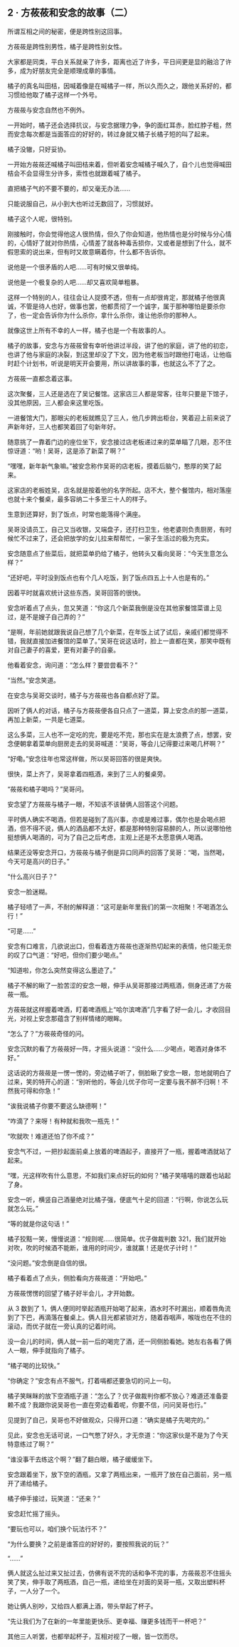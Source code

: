 ## 2 · 方莜莜和安念的故事（二）

所谓互相之间的秘密，便是跨性别这回事。

方莜莜是跨性别男性，橘子是跨性别女性。

大家都是同类，平白关系就亲了许多，距离也近了许多，平日间更是显的融洽了许多，成为好朋友完全是顺理成章的事情。

橘子的真名叫田桔，因喊着像是在喊橘子一样，所以久而久之，跟他关系好的，都习惯给他取了橘子这样一个外号。

方莜莜与安念自然也不例外。

一开始时，橘子还会选择抗议，与安念据理力争，争的面红耳赤，脸红脖子粗，然而安念每次都是当面答应的好好的，转过身就又橘子长橘子短的叫了起来。

橘子没辙，只好妥协。

一开始方莜莜还喊橘子叫田桔来着，但听着安念喊橘子喊久了，自个儿也觉得喊田桔会不会显得生分许多，索性也就跟着喊了橘子。

直把橘子气的不要不要的，却又毫无办法……

只能说服自己，从小到大也听过无数回了，习惯就好。

橘子这个人呢，很特别。

刚接触时，你会觉得他这人很热情，但久了你会知道，他热情也是分时候与分心情的，心情好了就对你热情，心情差了就各种毒舌损你，又或者是想到了什么，就不假思索的说出来，但有时又故意瞒着你，什么都不告诉你。

说他是一个很矛盾的人吧……可有时候又很单纯。

说他是一个极复杂的人吧……却又喜欢简单粗暴。

这样一个特别的人，往往会让人捉摸不透，但有一点却很肯定，那就橘子他很真诚，不管是待人也好，做事也罢，他都贯彻了一个诚字，属于那种哪怕是要杀你了，也一定会告诉你为什么杀你，拿什么杀你，谁让他杀你的那种人。

就像这世上所有不幸的人一样，橘子也是一个有故事的人。

橘子的故事，安念与方莜莜曾有幸听他讲过半段，讲了他的家庭，讲了他的初恋，也讲了他与家庭的决裂，到这里却没了下文，因为他老板当时跟他打电话，让他临时赶个计划书，听说是明天开会要用，所以讲故事的事，也就这么不了了之。

方莜莜一直都念着这事。

这次聚餐，三人还是选在了吴记餐馆。这家店三人都是常客，往年只要是下馆子，没其他原因，三人都会来这里吃饭。

一进餐馆大门，那眼尖的老板就瞧见了三人，他几步跨出柜台，笑着迎上前来说了声新年好，三人也都笑着回了句新年好。

随意挑了一靠着门边的座位坐下，安念接过店老板递过来的菜单瞄了几眼，忍不住惊讶道：“哟！吴哥，这是添了新菜了啊？”

“嘿嘿，新年新气象嘛。”被安念称作吴哥的店老板，摸着后脑勺，憨厚的笑了起来。

这家店的老板姓吴，店名就是按着他的名字所起。店不大，整个餐馆内，相对落座也就十来个餐桌，最多容纳二十多至三十人的样子。

生意到还算好，到了饭点，时常也能落得个满座。

吴哥没请员工，自己又当收银，又端盘子，还打扫卫生，他老婆则负责厨房，有时候忙不过来了，还会把放学的女儿拉来帮帮忙，一家子生活过的极为充实。

安念随意点了些菜后，就把菜单扔给了橘子，他转头又看向吴哥：“今天生意怎么样？”

“还好吧，平时没到饭点也有个几人吃饭，到了饭点四五上十人也是有的。”

因着平时就喜欢统计这些东西，吴哥回答的很快。

安念听着点了点头，忽又笑道：“你这几个新菜我倒是没在其他家餐馆菜谱上见过，是不是嫂子自己弄的？”

“是啊，年前她就跟我说自己想了几个新菜，在年饭上试了试后，亲戚们都觉得不错，我就直接加进餐馆的菜单了。”吴哥在说这话时，脸上一直都在笑，那笑中既有对自己妻子的喜爱，更有对妻子的自豪。

他看着安念，询问道：“怎么样？要尝尝看不？”

“当然。”安念笑道。

在安念与吴哥交谈时，橘子与方莜莜也各自都点好了菜。

因听了俩人的对话，橘子与方莜莜便各自只点了一道菜，算上安念点的那一道菜，再加上新菜，一共是七道菜。

这么多菜，三人也不一定吃的完，要是吃不完，那也实在是太浪费了点，想罢，安念便朝拿着菜单向厨房走去的吴哥喊道：“吴哥，等会儿记得要过来喝几杯啊？”

“好嘞。”安念往年也常这样做，所以吴哥回答的很是爽快。

很快，菜上齐了，吴哥拿着四瓶酒，来到了三人的餐桌旁。

“莜莜和橘子喝吗？”吴哥问。

安念望了方莜莜与橘子一眼，不知该不该替俩人回答这个问题。

平时俩人确实不喝酒，但若是碰到了高兴事，亦或是难过事，偶尔也是会喝点把酒，但不得不说，俩人的酒品都不太好，都是那种特别容易醉的人，所以说哪怕他挺想俩人喝酒的，可为了自己之后考虑，主观上还是不太愿意俩人喝酒。

结果还没等安念开口，方莜莜与橘子倒是异口同声的回答了吴哥：“喝，当然喝，今天可是高兴的日子。”

“什么高兴日子？”

安念一脸迷糊。

橘子轻啧了一声，不耐的解释道：“这可是新年里我们的第一次相聚！不喝酒怎么行！”

“可是……”

安念有口难言，几欲说出口，但看着连方莜莜也逐渐热切起来的表情，他只能无奈的叹了口气道：“好吧，但你们要少喝点。”

“知道啦，你怎么突然变得这么墨迹了。”

橘子不解的瞅了一脸苦涩的安念一眼，伸手从吴哥那接过两瓶酒，侧身还递了方莜莜一瓶。

方莜莜就这样握着啤酒，盯着啤酒瓶上“哈尔滨啤酒”几字看了好一会儿，才收回目光，对视上安念那蕴含了别样情绪的眼眸。

“怎么了？”方莜莜奇怪的问。

安念沉默的看了方莜莜好一阵，才摇头说道：“没什么……少喝点，喝酒对身体不好。”

这话说的方莜莜是一愣一愣的，旁边橘子听了，侧脸瞅了安念一眼，忽地就明白了过来，笑的特开心的道：“别听他的，等会儿优子你可一定要与我不醉不归啊！不然我可得和你急！”

“诶我说橘子你要不要这么缺德啊！”

“咋滴了？来呀！有种就和我吹一瓶先！”

“吹就吹！难道还怕了你不成？”

安念气不过，一把抄起面前桌上放着的啤酒起子，直接开了一瓶，握着啤酒就站了起来。

“嘿，光这样吹有什么意思，不如我们来点好玩的如何？”橘子笑嘻嘻的跟着也站起了身。

安念一听，横竖自己酒量绝对比橘子强，便底气十足的回道：“行啊，你说怎么玩就怎么玩。”

“等的就是你这句话！”

橘子狡黠一笑，慢慢说道：“规则呢……很简单。优子做裁判数 321，我们就开始对吹，吹的时候酒不能断，谁用的时间少，谁就赢！还是优子计时！”

“没问题。”安念倒是自信的很。

橘子看着点了点头，侧脸看向方莜莜道：“开始吧。”

方莜莜愣愣的回望了橘子好半会儿，才开始数。

从 3 数到了 1，俩人便同时举起酒瓶开始喝了起来，酒水时不时漏出，顺着唇角流到了下巴，再滴落在餐桌上。俩人目光都紧锁对方，随着吞咽声，喉咙也在不住的滚动，而优子就在一旁认真的记着时间。

没一会儿的时间，俩人就一前一后的喝完了酒，还一同侧脸看她。她左右各看了俩人一眼，伸手就指向了橘子。

“橘子喝的比较快。”

“你确定？”安念有点不服气，打着嗝都还要急切的问上一句。

橘子笑眯眯的放下空酒瓶子道：“怎么了？优子做裁判你都不放心？难道还准备耍赖不成？我跟你说吴哥也一直在旁边看着呢，你要不信，问问吴哥也行。”

见提到了自己，吴哥也不好做观众，只得开口道：“确实是橘子先喝完的。”

见此，安念也无话可说，一口气憋了好久，才无奈道：“你这家伙是不是为了今天特意练过了啊？”

“谁没事干去练这个啊？”翻了翻白眼，橘子缓缓坐下。

安念跟着坐下，放下空的酒瓶，又拿了两瓶出来，一瓶开了放在自己面前，另一瓶开了递给橘子。

橘子伸手接过，玩笑道：“还来？”

安念赶忙摇了摇头。

“要玩也可以，咱们换个玩法行不？”

“为什么要换？之前是谁答应的好好的，要按照我说的玩？”

“……”

俩人就这么扯过来又扯过去，仿佛有说不完的话和争不完的事，方莜莜忍不住摇头笑了笑，伸手取了两瓶酒，自己一瓶，递给坐在对面的吴哥一瓶，又取出塑料杯子，一人分了一个。

她让俩人别吵，又给四人都满上酒，带头举起了杯子。

“先让我们为了在新的一年里能更快乐、更幸福、赚更多钱而干一杯吧？”

其他三人听罢，也都举起杯子，互相对视了一眼，皆一饮而尽。
